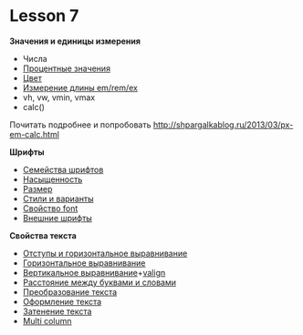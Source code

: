 # Lesson 7


**Значения и единицы измерения**

* Числа
* [Процентные значения](http://codepen.io/puzankov/pen/qdBKEa)
* [Цвет](http://codepen.io/puzankov/pen/XbWYXb?editors=110)
* [Измерение длины em/rem/ex](http://codepen.io/puzankov/pen/PqoaZe?editors=110)
* vh, vw, vmin, vmax
* calc()

Почитать подробнее и попробовать
<http://shpargalkablog.ru/2013/03/px-em-calc.html>  

**Шрифты**
* [Семейства шрифтов](http://codepen.io/puzankov/pen/JdjarP?editors=110)
* [Насыщенность](http://codepen.io/puzankov/pen/RPwYEV?editors=110)
* [Размер](http://codepen.io/puzankov/pen/qdBMgb?editors=110)
* [Стили и варианты](http://codepen.io/puzankov/pen/BNaOMY?editors=110)
* [Свойство font](http://codepen.io/puzankov/pen/qdBMvb?editors=110)
* [Внешние шрифты](http://codepen.io/puzankov/pen/jPOvJe?editors=110)  

**Свойства текста**  
* [Отступы и горизонтальное выравнивание](http://codepen.io/puzankov/pen/aObaxO?editors=110)
* [Горизонтальное выравнивание](http://codepen.io/puzankov/pen/doyqLO?editors=110)
* [Вертикальное выравнивание](http://codepen.io/puzankov/pen/PqodgE?editors=110)+[valign](http://codepen.io/puzankov/pen/XbWPwr?editors=110)
* [Расстояние между буквами и словами](http://codepen.io/puzankov/pen/oXNPRz?editors=110)
* [Преобразование текста](http://codepen.io/puzankov/pen/BNaqNV?editors=110)
* [Оформление текста](http://codepen.io/puzankov/pen/xGxaow?editors=110)
* [Затенение текста](http://codepen.io/puzankov/pen/MwWqNd?editors=110)
* [Multi column](http://codepen.io/puzankov/pen/NqWOWL?editors=110)  
